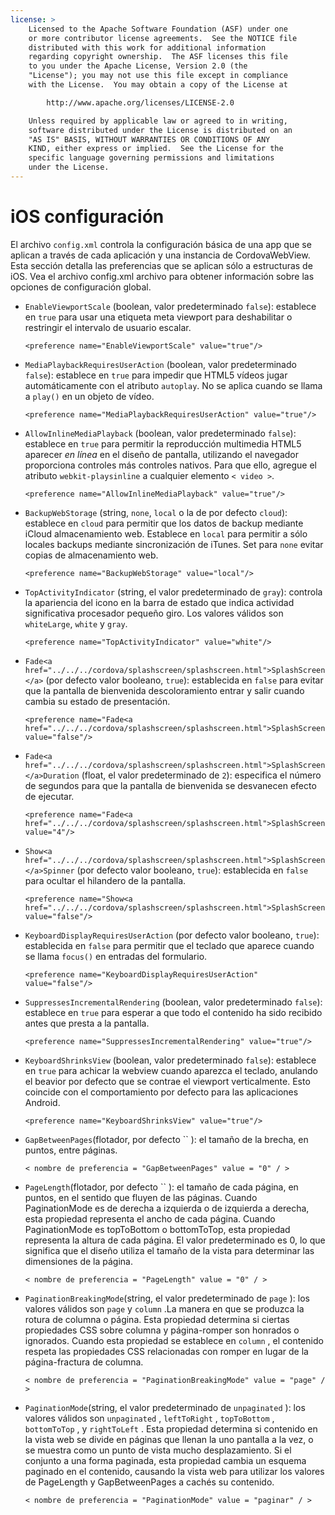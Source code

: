 ```yaml
---
license: >
    Licensed to the Apache Software Foundation (ASF) under one
    or more contributor license agreements.  See the NOTICE file
    distributed with this work for additional information
    regarding copyright ownership.  The ASF licenses this file
    to you under the Apache License, Version 2.0 (the
    "License"); you may not use this file except in compliance
    with the License.  You may obtain a copy of the License at

        http://www.apache.org/licenses/LICENSE-2.0

    Unless required by applicable law or agreed to in writing,
    software distributed under the License is distributed on an
    "AS IS" BASIS, WITHOUT WARRANTIES OR CONDITIONS OF ANY
    KIND, either express or implied.  See the License for the
    specific language governing permissions and limitations
    under the License.
---
```


# iOS configuración

El archivo `config.xml` controla la configuración básica de una app que se aplican a través de cada aplicación y una instancia de CordovaWebView. Esta sección detalla las preferencias que se aplican sólo a estructuras de iOS. Vea el archivo config.xml archivo para obtener información sobre las opciones de configuración global.

*   `EnableViewportScale` (boolean, valor predeterminado `false`): establece en `true` para usar una etiqueta meta viewport para deshabilitar o restringir el intervalo de usuario escalar.
    
        <preference name="EnableViewportScale" value="true"/>
        

*   `MediaPlaybackRequiresUserAction` (boolean, valor predeterminado `false`): establece en `true` para impedir que HTML5 vídeos jugar automáticamente con el atributo `autoplay`. No se aplica cuando se llama a `play()` en un objeto de vídeo.
    
        <preference name="MediaPlaybackRequiresUserAction" value="true"/>
        

*   `AllowInlineMediaPlayback` (boolean, valor predeterminado `false`): establece en `true` para permitir la reproducción multimedia HTML5 aparecer *en línea* en el diseño de pantalla, utilizando el navegador proporciona controles más controles nativos. Para que ello, agregue el atributo `webkit-playsinline` a cualquier elemento `< video >`.
    
        <preference name="AllowInlineMediaPlayback" value="true"/>
        

*   `BackupWebStorage` (string, `none`, `local` o la de por defecto `cloud`): establece en `cloud` para permitir que los datos de backup mediante iCloud almacenamiento web. Establece en `local` para permitir a sólo locales backups mediante sincronización de iTunes. Set para `none` evitar copias de almacenamiento web.
    
        <preference name="BackupWebStorage" value="local"/>
        

*   `TopActivityIndicator` (string, el valor predeterminado de `gray`): controla la apariencia del icono en la barra de estado que indica actividad significativa procesador pequeño giro. Los valores válidos son `whiteLarge`, `white` y `gray`.
    
        <preference name="TopActivityIndicator" value="white"/>
        

*   `Fade<a href="../../../cordova/splashscreen/splashscreen.html">SplashScreen</a>` (por defecto valor booleano, `true`): establecida en `false` para evitar que la pantalla de bienvenida descoloramiento entrar y salir cuando cambia su estado de presentación.
    
        <preference name="Fade<a href="../../../cordova/splashscreen/splashscreen.html">SplashScreen</a>" value="false"/>
        

*   `Fade<a href="../../../cordova/splashscreen/splashscreen.html">SplashScreen</a>Duration` (float, el valor predeterminado de `2`): especifica el número de segundos para que la pantalla de bienvenida se desvanecen efecto de ejecutar.
    
        <preference name="Fade<a href="../../../cordova/splashscreen/splashscreen.html">SplashScreen</a>Duration" value="4"/>
        

*   `Show<a href="../../../cordova/splashscreen/splashscreen.html">SplashScreen</a>Spinner` (por defecto valor booleano, `true`): establecida en `false` para ocultar el hilandero de la pantalla.
    
        <preference name="Show<a href="../../../cordova/splashscreen/splashscreen.html">SplashScreen</a>Spinner" value="false"/>
        

*   `KeyboardDisplayRequiresUserAction` (por defecto valor booleano, `true`): establecida en `false` para permitir que el teclado que aparece cuando se llama `focus()` en entradas del formulario.
    
        <preference name="KeyboardDisplayRequiresUserAction" value="false"/>
        

*   `SuppressesIncrementalRendering` (boolean, valor predeterminado `false`): establece en `true` para esperar a que todo el contenido ha sido recibido antes que presta a la pantalla.
    
        <preference name="SuppressesIncrementalRendering" value="true"/>
        

*   `KeyboardShrinksView` (boolean, valor predeterminado `false`): establece en `true` para achicar la webview cuando aparezca el teclado, anulando el beavior por defecto que se contrae el viewport verticalmente. Esto coincide con el comportamiento por defecto para las aplicaciones Android.
    
        <preference name="KeyboardShrinksView" value="true"/>
        

*   `GapBetweenPages`(flotador, por defecto `` ): el tamaño de la brecha, en puntos, entre páginas.
    
        < nombre de preferencia = "GapBetweenPages" value = "0" / >
        

*   `PageLength`(flotador, por defecto `` ): el tamaño de cada página, en puntos, en el sentido que fluyen de las páginas. Cuando PaginationMode es de derecha a izquierda o de izquierda a derecha, esta propiedad representa el ancho de cada página. Cuando PaginationMode es topToBottom o bottomToTop, esta propiedad representa la altura de cada página. El valor predeterminado es 0, lo que significa que el diseño utiliza el tamaño de la vista para determinar las dimensiones de la página.
    
        < nombre de preferencia = "PageLength" value = "0" / >
        

*   `PaginationBreakingMode`(string, el valor predeterminado de `page` ): los valores válidos son `page` y `column` .La manera en que se produzca la rotura de columna o página. Esta propiedad determina si ciertas propiedades CSS sobre columna y página-romper son honrados o ignorados. Cuando esta propiedad se establece en `column` , el contenido respeta las propiedades CSS relacionadas con romper en lugar de la página-fractura de columna.
    
        < nombre de preferencia = "PaginationBreakingMode" value = "page" / >
        

*   `PaginationMode`(string, el valor predeterminado de `unpaginated` ): los valores válidos son `unpaginated` , `leftToRight` , `topToBottom` , `bottomToTop` , y `rightToLeft` . Esta propiedad determina si contenido en la vista web se divide en páginas que llenan la uno pantalla a la vez, o se muestra como un punto de vista mucho desplazamiento. Si el conjunto a una forma paginada, esta propiedad cambia un esquema paginado en el contenido, causando la vista web para utilizar los valores de PageLength y GapBetweenPages a cachés su contenido.
    
        < nombre de preferencia = "PaginationMode" value = "paginar" / >